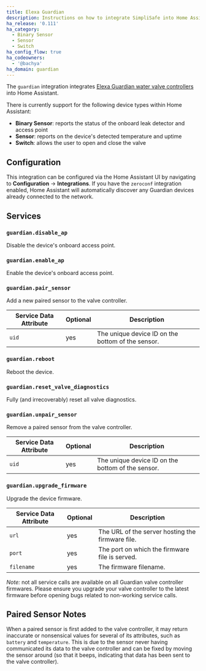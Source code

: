```yaml
---
title: Elexa Guardian
description: Instructions on how to integrate SimpliSafe into Home Assistant.
ha_release: '0.111'
ha_category:
  - Binary Sensor
  - Sensor
  - Switch
ha_config_flow: true
ha_codeowners:
  - '@bachya'
ha_domain: guardian
---
```


The `guardian` integration integrates
[Elexa Guardian water valve controllers](https://getguardian.com) into Home Assistant.

There is currently support for the following device types within Home Assistant:

- **Binary Sensor**: reports the status of the onboard leak detector and access point
- **Sensor**: reports on the device's detected temperature and uptime
- **Switch**: allows the user to open and close the valve

## Configuration

This integration can be configured via the Home Assistant UI by navigating to
**Configuration** -> **Integrations**. If you have the `zeroconf` integration enabled,
Home Assistant will automatically discover any Guardian devices already connected to the
network.

## Services

### `guardian.disable_ap`

Disable the device's onboard access point.

### `guardian.enable_ap`

Enable the device's onboard access point.

### `guardian.pair_sensor`

Add a new paired sensor to the valve controller.

| Service Data Attribute | Optional | Description                                      |
| ---------------------- | -------- | ------------------------------------------------ |
| `uid`                    | yes      | The unique device ID on the bottom of the sensor.|

### `guardian.reboot`

Reboot the device.

### `guardian.reset_valve_diagnostics`

Fully (and irrecoverably) reset all valve diagnostics.

### `guardian.unpair_sensor`

Remove a paired sensor from the valve controller.

| Service Data Attribute | Optional | Description                                      |
| ---------------------- | -------- | ------------------------------------------------ |
| `uid`                    | yes      | The unique device ID on the bottom of the sensor.|

### `guardian.upgrade_firmware`

Upgrade the device firmware.

| Service Data Attribute | Optional | Description                                      |
| ---------------------- | -------- | ------------------------------------------------ |
| `url`                    | yes      | The URL of the server hosting the firmware file. |
| `port`                   | yes      | The port on which the firmware file is served.   |
| `filename`               | yes      | The firmware filename.                           |

*Note:* not all service calls are available on all Guardian valve controller firmwares.
Please ensure you upgrade your valve controller to the latest firmware before opening
bugs related to non-working service calls.

## Paired Sensor Notes

When a paired sensor is first added to the valve controller, it may return inaccurate or
nonsensical values for several of its attributes, such as `battery` and `temperature`. This
is due to the sensor never having communicated its data to the valve controller and can
be fixed by moving the sensor around (so that it beeps, indicating that data has been
sent to the valve controller).
